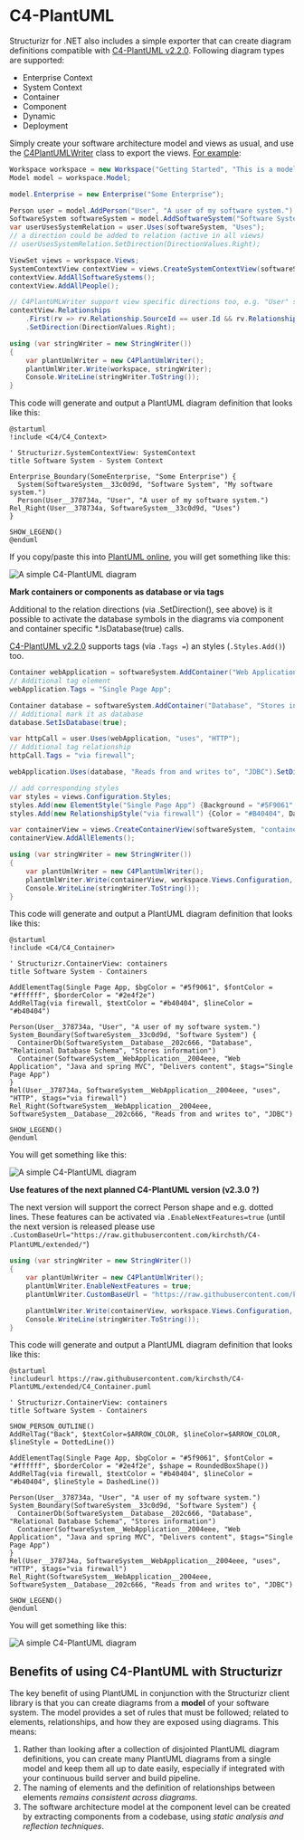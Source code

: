 # C4-PlantUML

Structurizr for .NET also includes a simple exporter that can create diagram definitions compatible with [C4-PlantUML v2.2.0](https://github.com/plantuml-stdlib/C4-PlantUML).
Following diagram types are supported:

- Enterprise Context
- System Context
- Container
- Component
- Dynamic
- Deployment

Simply create your software architecture model and views as usual, and use the [C4PlantUMLWriter](../Structurizr.PlantUML/IO/C4PlantUML/C4PlantUMLWriter.cs) class to export the views. [For example](../Structurizr.Examples/C4PlantUML.cs):

```c#
Workspace workspace = new Workspace("Getting Started", "This is a model of my software system.");
Model model = workspace.Model;

model.Enterprise = new Enterprise("Some Enterprise");

Person user = model.AddPerson("User", "A user of my software system.");
SoftwareSystem softwareSystem = model.AddSoftwareSystem("Software System", "My software system.");
var userUsesSystemRelation = user.Uses(softwareSystem, "Uses");
// a direction could be added to relation (active in all views)
// userUsesSystemRelation.SetDirection(DirectionValues.Right);

ViewSet views = workspace.Views;
SystemContextView contextView = views.CreateSystemContextView(softwareSystem, "SystemContext", "An example of a System Context diagram.");
contextView.AddAllSoftwareSystems();
contextView.AddAllPeople();

// C4PlantUMLWriter support view specific directions too, e.g. "User" should be left of "Software System" only in this view
contextView.Relationships
    .First(rv => rv.Relationship.SourceId == user.Id && rv.Relationship.DestinationId == softwareSystem.Id)
    .SetDirection(DirectionValues.Right);

using (var stringWriter = new StringWriter())
{
    var plantUmlWriter = new C4PlantUmlWriter();
    plantUmlWriter.Write(workspace, stringWriter);
    Console.WriteLine(stringWriter.ToString());
}
```

This code will generate and output a PlantUML diagram definition that looks like this:

```
@startuml
!include <C4/C4_Context>

' Structurizr.SystemContextView: SystemContext
title Software System - System Context

Enterprise_Boundary(SomeEnterprise, "Some Enterprise") {
  System(SoftwareSystem__33c0d9d, "Software System", "My software system.")
  Person(User__378734a, "User", "A user of my software system.")
Rel_Right(User__378734a, SoftwareSystem__33c0d9d, "Uses")
}

SHOW_LEGEND()
@enduml
```

If you copy/paste this into [PlantUML online](http://www.plantuml.com/plantuml/), you will get something like this:

![A simple C4-PlantUML diagram](images/c4-plantuml-getting-started.png)

__Mark containers or components as database or via tags__

Additional to the relation directions (via .SetDirection(), see above) is it possible to activate the database symbols in the diagrams via component and container specific *.IsDatabase(true) calls.

[C4-PlantUML v2.2.0](https://github.com/plantuml-stdlib/C4-PlantUML) supports tags (via `.Tags =`) an styles (`.Styles.Add()`) too.

```c#
Container webApplication = softwareSystem.AddContainer("Web Application", "Delivers content", "Java and spring MVC");
// Additional tag element
webApplication.Tags = "Single Page App";

Container database = softwareSystem.AddContainer("Database", "Stores information", "Relational Database Schema");
// Additional mark it as database
database.SetIsDatabase(true);

var httpCall = user.Uses(webApplication, "uses", "HTTP");
// Additional tag relationship
httpCall.Tags = "via firewall";

webApplication.Uses(database, "Reads from and writes to", "JDBC").SetDirection(DirectionValues.Right);

// add corresponding styles
var styles = views.Configuration.Styles;
styles.Add(new ElementStyle("Single Page App") {Background = "#5F9061", Stroke = "#2E4F2E", Color = "#FFFFFF" });
styles.Add(new RelationshipStyle("via firewall") {Color = "#B40404", Dashed  = true });  // dashed is supported with next version see below

var containerView = views.CreateContainerView(softwareSystem, "containers", "");
containerView.AddAllElements();

using (var stringWriter = new StringWriter())
{
    var plantUmlWriter = new C4PlantUmlWriter();
    plantUmlWriter.Write(containerView, workspace.Views.Configuration, stringWriter);
    Console.WriteLine(stringWriter.ToString());
}
```

This code will generate and output a PlantUML diagram definition that looks like this:

```
@startuml
!include <C4/C4_Container>

' Structurizr.ContainerView: containers
title Software System - Containers

AddElementTag(Single Page App, $bgColor = "#5f9061", $fontColor = "#ffffff", $borderColor = "#2e4f2e")
AddRelTag(via firewall, $textColor = "#b40404", $lineColor = "#b40404")

Person(User__378734a, "User", "A user of my software system.")
System_Boundary(SoftwareSystem__33c0d9d, "Software System") {
  ContainerDb(SoftwareSystem__Database__202c666, "Database", "Relational Database Schema", "Stores information")
  Container(SoftwareSystem__WebApplication__2004eee, "Web Application", "Java and spring MVC", "Delivers content", $tags="Single Page App")
}
Rel(User__378734a, SoftwareSystem__WebApplication__2004eee, "uses", "HTTP", $tags="via firewall")
Rel_Right(SoftwareSystem__WebApplication__2004eee, SoftwareSystem__Database__202c666, "Reads from and writes to", "JDBC")

SHOW_LEGEND()
@enduml
```

You will get something like this:

![A simple C4-PlantUML diagram](images/c4-plantuml-getting-started2.png)

__Use features of the next planned C4-PlantUML version (v2.3.0 ?)__

The next version will support the correct Person shape and e.g. dotted lines. These features can be activated via `.EnableNextFeatures=true`
(until the next version is released please use `.CustomBaseUrl="https://raw.githubusercontent.com/kirchsth/C4-PlantUML/extended/"`)

```c#
using (var stringWriter = new StringWriter())
{
    var plantUmlWriter = new C4PlantUmlWriter();
    plantUmlWriter.EnableNextFeatures = true;
    plantUmlWriter.CustomBaseUrl = "https://raw.githubusercontent.com/kirchsth/C4-PlantUML/extended/";

    plantUmlWriter.Write(containerView, workspace.Views.Configuration, stringWriter);
    Console.WriteLine(stringWriter.ToString());
}
```

This code will generate and output a PlantUML diagram definition that looks like this:

```
@startuml
!includeurl https://raw.githubusercontent.com/kirchsth/C4-PlantUML/extended/C4_Container.puml

' Structurizr.ContainerView: containers
title Software System - Containers

SHOW_PERSON_OUTLINE()
AddRelTag("Back", $textColor=$ARROW_COLOR, $lineColor=$ARROW_COLOR, $lineStyle = DottedLine())

AddElementTag(Single Page App, $bgColor = "#5f9061", $fontColor = "#ffffff", $borderColor = "#2e4f2e", $shape = RoundedBoxShape())
AddRelTag(via firewall, $textColor = "#b40404", $lineColor = "#b40404", $lineStyle = DashedLine())

Person(User__378734a, "User", "A user of my software system.")
System_Boundary(SoftwareSystem__33c0d9d, "Software System") {
  ContainerDb(SoftwareSystem__Database__202c666, "Database", "Relational Database Schema", "Stores information")
  Container(SoftwareSystem__WebApplication__2004eee, "Web Application", "Java and spring MVC", "Delivers content", $tags="Single Page App")
}
Rel(User__378734a, SoftwareSystem__WebApplication__2004eee, "uses", "HTTP", $tags="via firewall")
Rel_Right(SoftwareSystem__WebApplication__2004eee, SoftwareSystem__Database__202c666, "Reads from and writes to", "JDBC")

SHOW_LEGEND()
@enduml
```

You will get something like this:

![A simple C4-PlantUML diagram](images/c4-plantuml-getting-started3.png)


## Benefits of using C4-PlantUML with Structurizr

The key benefit of using PlantUML in conjunction with the Structurizr client library is that you can create diagrams from a __model__ of your software system. The model provides a set of rules that must be followed; related to elements, relationships, and how they are exposed using diagrams. This means:

1. Rather than looking after a collection of disjointed PlantUML diagram definitions, you can create many PlantUML diagrams from a single model and keep them all up to date easily, especially if integrated with your continuous build server and build pipeline.
1. The naming of elements and the definition of relationships between elements _remains consistent across diagrams_.
1. The software architecture model at the component level can be created by extracting components from a codebase, using _static analysis and reflection techniques_.
